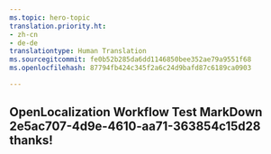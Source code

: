 ```yaml
---
ms.topic: hero-topic
translation.priority.ht:
- zh-cn
- de-de
translationtype: Human Translation
ms.sourcegitcommit: fe0b52b285da6dd1146850bee352ae79a9551f68
ms.openlocfilehash: 87794fb424c345f2a6c24d9bafd87c6189ca0903

---
```

## OpenLocalization Workflow Test MarkDown 2e5ac707-4d9e-4610-aa71-363854c15d28 thanks!



<!--HONumber=Aug16_HO3-->


